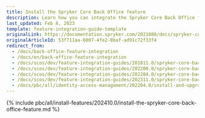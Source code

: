 ```yaml
---
title: Install the Spryker Core Back Office feature
description: Learn how you can integrate the Spryker Core Back Office feature into a Spryker project.
last_updated: Feb 8, 2023
template: feature-integration-guide-template
originalLink: https://documentation.spryker.com/2021080/docs/spryker-core-back-office-feature-integration
originalArticleId: 53f711aa-6007-4fe2-8baf-ad91c72f33f4
redirect_from:
  - /docs/back-office-feature-integration
  - /docs/en/back-office-feature-integration
  - /docs/scos/dev/feature-integration-guides/201811.0/spryker-core-back-office-feature-integration.html
  - /docs/scos/dev/feature-integration-guides/202200.0/spryker-core-back-office-feature-integration.html
  - /docs/scos/dev/feature-integration-guides/202204.0/spryker-core-back-office-feature-integration.html
  - /docs/scos/dev/feature-integration-guides/202311.0/spryker-core-back-office-feature-integration.html
  - /docs/pbc/all/identity-access-management/202204.0/install-and-upgrade/install-the-spryker-core-back-office-feature.html
---
```


{% include pbc/all/install-features/202410.0/install-the-spryker-core-back-office-feature.md %} <!-- To edit, see /_includes/pbc/all/install-features/latest/install-the-spryker-core-back-office-feature.md -->
